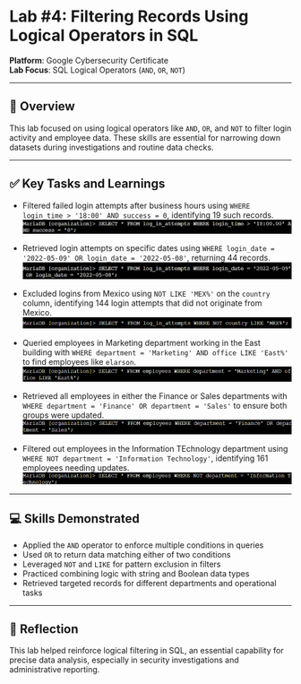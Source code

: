 # Lab #4: Filtering Records Using Logical Operators in SQL

**Platform**: Google Cybersecurity Certificate  
**Lab Focus**: SQL Logical Operators (`AND`, `OR`, `NOT`)

---

## 🧠 Overview

This lab focused on using logical operators like `AND`, `OR`, and `NOT` to filter login activity and employee data. These skills are essential for narrowing down datasets during investigations and routine data checks.

---

## ✅ Key Tasks and Learnings

- Filtered failed login attempts after business hours using `WHERE login_time > '18:00' AND success = 0`, identifying 19 such records.  
  ![Failed Logins After Hours](../../images/sql_lab4_failed_after_hours.png)

- Retrieved login attempts on specific dates using `WHERE login_date = '2022-05-09' OR login_date = '2022-05-08'`, returning 44 records.  
  ![Login Dates OR Filter](../../images/sql_lab4_login_or_filter.png)

- Excluded logins from Mexico using `NOT LIKE 'MEX%'` on the `country` column, identifying 144 login attempts that did not originate from Mexico.  
  ![NOT LIKE Filter](../../images/sql_lab4_not_like_mex.png)

- Queried employees in Marketing department working in the East building with `WHERE department = 'Marketing' AND office LIKE 'East%'` to find employees like `elarson`.  
  ![East Marketing Employees](../../images/sql_lab4_east_marketing.png)

- Retrieved all employees in either the Finance or Sales departments with `WHERE department = 'Finance' OR department = 'Sales'` to ensure both groups were updated.  
  ![Finance or Sales Employees](../../images/sql_lab4_finance_or_sales.png)

- Filtered out employees in the Information TEchnology department using `WHERE NOT department = 'Information Technology'`, identifying 161 employees needing updates.  
  ![NOT IT Employees](../../images/sql_lab4_not_it.png)

---

## 💻 Skills Demonstrated

- Applied the `AND` operator to enforce multiple conditions in queries  
- Used `OR` to return data matching either of two conditions  
- Leveraged `NOT` and `LIKE` for pattern exclusion in filters  
- Practiced combining logic with string and Boolean data types  
- Retrieved targeted records for different departments and operational tasks  

---

## 🔁 Reflection

This lab helped reinforce logical filtering in SQL, an essential capability for precise data analysis, especially in security investigations and administrative reporting.
